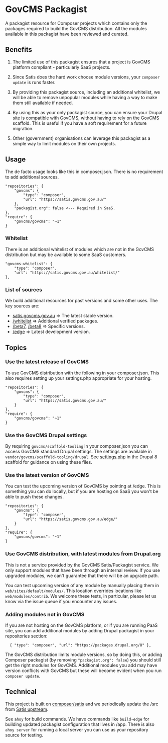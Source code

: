 # GovCMS Packagist

A packagist resource for Composer projects which contains only the packages
required to build the GovCMS distribution. All the modules available
in this packagist have been reviewed and curated.

## Benefits

1. The limited use of this packagist ensures that a project is GovCMS platform
compliant - particularly SaaS projects.

2. Since Satis does the hard work choose module versions, your `composer update` is
runs faster.

3. By providing this packagist source, including an additional whitelist, we will
be able to remove unpopular modules while having a way to make them still
available if needed.

4. By using this as your only packagist source, you can ensure your Drupal
site is compatible with GovCMS, without having to rely on the GovCMS scaffold.
This is useful if you have a soft requirement for a future migration.

5. Other (government) organisations can leverage this packagist as a simple
way to limit modules on their own projects.

## Usage

The de facto usage looks like this in composer.json. There is no requirement
to add additional sources.

```
"repositories": {
    "govcms": {
        "type": "composer",
        "url": "https://satis.govcms.gov.au/"
    },
    "packagist.org": false <--- Required in SaaS.
},
"require": {
    "govcms/govcms": "~1"
}

```

### Whitelist

There is an additional whitelist of modules which are not in the GovCMS
distribution but may be available to some SaaS customers.

```
"govcms-whitelist": {
    "type": "composer",
    "url": "https://satis.govcms.gov.au/whitelist/"
},
```

### List of sources

We build additional resources for past versions and some other uses. The key sources are:

* [satis.govcms.gov.au](https://satis.govcms.gov.au) => The latest stable version.
* [/whitelist](https://satis.govcms.gov.au/whitelist) => Additional verified packages.
* [/beta7](https://satis.govcms.gov.au/beta7), [/beta8](https://satis.govcms.gov.au/beta8) => Specific versions.
* [/edge](https://satis.govcms.gov.au/edge) => Latest development version.

## Topics

### Use the latest release of GovCMS

To use GovCMS distribution with the following in your composer.json.
This also requires setting up your settings.php appropriate for your hosting.

```
"repositories": {
    "govcms": {
        "type": "composer",
        "url": "https://satis.govcms.gov.au/"
    }
},
"require": {
    "govcms/govcms": "~1"
}
```

### Use the GovCMS Drupal settings

By requiring `govcms/scaffold-tooling` in your composer.json you can 
access GovCMS standard Drupal settings. The settings are available in
`vendor/govcms/scaffold-tooling/drupal`. See
[settings.php](https://github.com/govCMS/govcms8-scaffold-paas/blob/develop/web/sites/default/settings.php)
in the Drupal 8 scaffold for guidance on using these files.

### Use the latest version of GovCMS

You can test the upcoming version of GovCMS by pointing at /edge.
This is something you can do locally, but if you are hosting on
SaaS you won't be able to push these changes.

```
"repositories": {
    "govcms": {
        "type": "composer",
        "url": "https://satis.govcms.gov.au/edge/"
    }
},
"require": {
    "govcms/govcms": "~1"
}
```

### Use GovCMS distribution, with latest modules from Drupal.org

This is not a service provided by the GovCMS Satis/Packagist service. We
only support modules that have been through an internal review. If 
you use upgraded modules, we can't guarantee that there will be an
upgrade path.

You can test upcoming version of any module by manually placing them
in `web/sites/default/modules/`. This location overrides locations like 
`web/modules/contrib`. We welcome these tests, in particular, please let us
know via the issue queue if you encounter any issues.

### Adding modules not in GovCMS

If you are not hosting on the GovCMS platform, or if you are running
PaaS site, you can add additional modules by adding Drupal packagist
in your repositories section:

```
  { "type": "composer", "url": "https://packages.drupal.org/8" },
```

The GovCMS distribution limits module versions, so by doing this, or
adding Composer packagist (by removing `"packagist.org": false`) you should
still get the right modules for GovCMS. Additional modules you add may
have version conflicts with GovCMS but these will become evident when 
you run `composer update`.

## Technical

This project is built on [composer/satis](https://github.com/composer/satis) and
we periodically update the /src from [Satis upstream](http://github.com/composer/satis).

See `ahoy` for build commands. We have commands like `build-edge` for building updated
packagist configuration that lives in /app. There is also `ahoy server` for running
a local server you can use as your repository source for testing.
